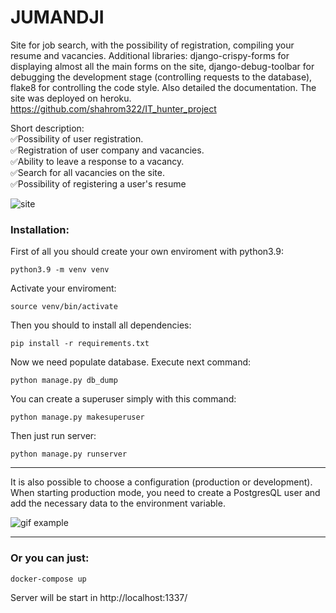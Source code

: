 # JUMANDJI
Site for job search, with the possibility of registration, compiling your resume and vacancies. Additional libraries: django-crispy-forms for displaying almost all the main forms on the site, django-debug-toolbar for debugging the development stage (controlling requests to the database), flake8 for controlling the code style. Also detailed the documentation. The site was deployed on heroku.
https://github.com/shahrom322/IT_hunter_project

Short description:<br>
:white_check_mark:Possibility of user registration.<br>
:white_check_mark:Registration of user company and vacancies.<br>
:white_check_mark:Ability to leave a response to a vacancy.<br>
:white_check_mark:Search for all vacancies on the site.<br>
:white_check_mark:Possibility of registering a user's resume<br>


![site](https://sun9-36.userapi.com/impf/_60rSgouv4lxo8F-ZgUqd-bIAAKyfayK9FpRag/DFd5s83IOv4.jpg?size=1919x1037&quality=96&sign=a9d67302bb672dbc54a89a5c361db160&type=album "site")

### Installation:
First of all you should create your own enviroment with python3.9:

    python3.9 -m venv venv
Activate your enviroment:

    source venv/bin/activate
Then you should to install all dependencies:

    pip install -r requirements.txt
Now we need populate database. Execute next command:

    python manage.py db_dump
You can create a superuser simply with this command:

    python manage.py makesuperuser
Then just run server:

    python manage.py runserver
<hr>
It is also possible to choose a configuration (production or development). When starting production mode, you need to create a PostgresQL user and add the necessary data to the environment variable.<br>

![gif example](https://media.giphy.com/media/9m5Qu3NWQ5NLwWBKUC/giphy.gif)
<hr>

### Or you can just:

    docker-compose up
Server will be start in http://localhost:1337/
